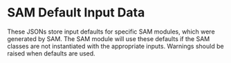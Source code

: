 # SAM Default Input Data

These JSONs store input defaults for specific SAM modules, which were generated by SAM. 
The SAM module will use these defaults if the SAM classes are not instantiated with the appropriate inputs. 
Warnings should be raised when defaults are used. 
